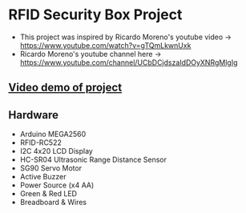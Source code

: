 # RFID Security Box Project 
- This project was inspired by Ricardo Moreno's youtube video -> https://www.youtube.com/watch?v=gTQmLkwnUxk
- Ricardo Moreno's youtube channel here -> https://www.youtube.com/channel/UCbDCjdszaIdDOyXNRgMlgIg

## [Video demo of project](https://drive.google.com/file/d/1q3PrqVZtQdxvuCoJrghEDDCH35FLkLs8/view?usp=sharing)

## Hardware
- Arduino MEGA2560
- RFID-RC522 
- I2C 4x20 LCD Display 
- HC-SR04 Ultrasonic Range Distance Sensor
- SG90 Servo Motor
- Active Buzzer
- Power Source (x4 AA) 
- Green & Red LED 
- Breadboard & Wires
